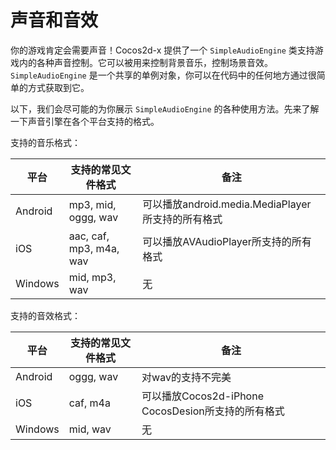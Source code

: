 # 声音和音效

你的游戏肯定会需要声音！Cocos2d-x 提供了一个 `SimpleAudioEngine` 类支持游戏内的各种声音控制。它可以被用来控制背景音乐，控制场景音效。`SimpleAudioEngine` 是一个共享的单例对象，你可以在代码中的任何地方通过很简单的方式获取到它。

以下，我们会尽可能的为你展示 `SimpleAudioEngine` 的各种使用方法。先来了解一下声音引擎在各个平台支持的格式。

支持的音乐格式：

| 平台  |支持的常见文件格式| 备注  |
|-------|-------------------|------|
|Android|mp3, mid, oggg, wav|可以播放android.media.MediaPlayer所支持的所有格式|
|iOS    |aac, caf, mp3, m4a, wav|可以播放AVAudioPlayer所支持的所有格式|
|Windows|mid, mp3, wav| 无|

支持的音效格式：

| 平台  |支持的常见文件格式| 备注  |
|-------|-------------------|------|
|Android| oggg, wav|对wav的支持不完美|
|iOS    | caf, m4a|可以播放Cocos2d-iPhone CocosDesion所支持的所有格式|
|Windows| mid, wav| 无|